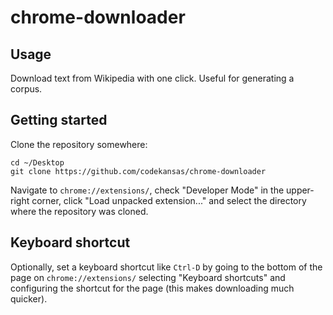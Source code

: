 # chrome-downloader

## Usage

Download text from Wikipedia with one click. Useful for generating a corpus.

## Getting started

Clone the repository somewhere:

````
cd ~/Desktop
git clone https://github.com/codekansas/chrome-downloader
````

Navigate to `chrome://extensions/`, check "Developer Mode" in the upper-right corner, click "Load unpacked extension..." and select the directory where the repository was cloned.

## Keyboard shortcut

Optionally, set a keyboard shortcut like `Ctrl-D` by going to the bottom of the page on `chrome://extensions/` selecting "Keyboard shortcuts" and configuring the shortcut for the page (this makes downloading much quicker).
